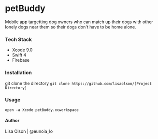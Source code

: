 # petBuddy
Mobile app targetting dog owners who can match up their dogs with other lonely dogs near them so their dogs don't have to be home alone. 

### Tech Stack
- Xcode 9.0
- Swift 4
- Firebase

### Installation
git clone the directory
```git clone https://github.com/lisaolson/[Project Directory]```

### Usage
```open -a Xcode petBuddy.xcworkspace```

#### Author
Lisa Olson | @eunoia_lo
